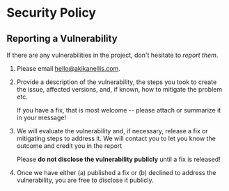 # Security Policy

## Reporting a Vulnerability

If there are any vulnerabilities in the project, don't hesitate to _report them_.

1. Please email hello@akikanellis.com.
2. Provide a description of the vulnerability, the steps you took to create the issue, affected versions, and, if known,
    how to mitigate the problem etc.

    If you have a fix, that is most welcome -- please attach or summarize it in your message!

3. We will evaluate the vulnerability and, if necessary, release a fix or mitigating steps to address it. We will
    contact you to let you know the outcome and credit you in the report

    Please **do not disclose the vulnerability publicly** until a fix is released!

4. Once we have either (a) published a fix or (b) declined to address the vulnerability, you are free to disclose it
    publicly.
